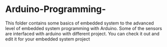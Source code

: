 # Arduino-Programming-
This folder contains some basics of embedded system to the advanced level of embedded system programming with Arduino. Some of the sensors are interfaced with arduino with different project. You can check it out and edit it for your embedded system project 
